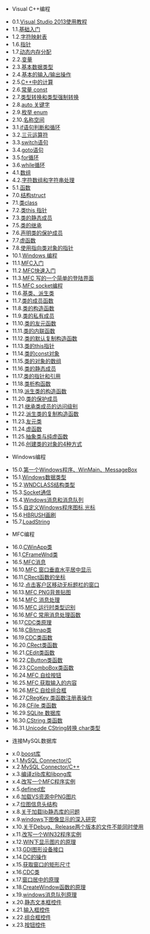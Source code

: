 * Visual C++编程
 - 0.1.[Visual Studio 2013使用教程](0.1.md)
 - 1.1.[基础入门](1.1.md)
 - 1.2.[字符映射表](1.2.md)
 - 1.6.[指针](1.6.md)
 - 1.7.[动态内存分配](1.7.md)
 - 2.2.[变量](2.2.md)
 - 2.3.[基本数据类型](2.3.md)
 - 2.4.[基本的输入/输出操作](2.4.md)
 - 2.5.[C++中的计算](2.5.md)
 - 2.6.[常量 const](2.6.md)
 - 2.7.[类型转换和类型强制转换](2.7.md)
 - 2.8.[auto 关键字](2.8.md)
 - 2.9.[枚举 enum](2.9.md)
 - 2.10.[名称空间](2.10.md)
 - 3.1.[if语句判断和循环](3.1.md)
 - 3.2.[三元运算符](3.2.md)
 - 3.3.[switch语句](3.3.md)
 - 3.4.[goto语句](3.4.md)
 - 3.5.[for循环](3.5.md)
 - 3.6.[while循环](3.6.md)
 - 4.1.[数组](4.1.md)
 - 4.2.[字符数组和字符串处理](4.2.md)
 - 5.1.[函数](5.1.md)
 - 7.0.[结构struct](7.0.md)
 - 7.1.[类class](7.1.md)
 - 7.2.[类this 指针](7.2.md)
 - 7.3.[类的静态成员](7.3.md)
 - 7.5.[类的继承](7.5.md)
 - 7.6.[声明类的保护成员](7.6.md)
 - 7.7.[虚函数](7.7.md)
 - 7.8.[使用指向类对象的指针](7.8.md)
 - 10.1.[Windows 编程](10.1.md)
 - 11.1.[MFC入门](11.1.md)
 - 11.2.[MFC快速入门](11.2.md)
 - 11.3.[MFC 写的一个简单的登陆界面](11.3.md)
 - 11.5.[MFC socket编程](11.5.md)
 - 11.6.[基类、派生类](11.6.md)
 - 11.7.[类的成员函数](11.7.md)
 - 11.8.[类的构造函数](11.8.md)
 - 11.9.[类的私有成员](11.9.md)
 - 11.10.[类的友元函数](11.10.md)
 - 11.11.[类的内联函数](11.11.md)
 - 11.12.[类的默认复制构造函数](11.12.md)
 - 11.13.[类的this指针](11.13.md)
 - 11.14.[类的const对象](11.14.md)
 - 11.15.[类的对象的数组](11.15.md)
 - 11.16.[类的静态成员](11.16.md)
 - 11.17.[类的指针和引用](11.17.md)
 - 11.18.[类析构函数](11.18.md)
 - 11.19.[派生类的构造函数](11.19.md)
 - 11.20.[类的保护成员](11.20.md)
 - 11.21.[继承类成员的访问级别](11.21.md)
 - 11.22.[派生类的复制构造函数](11.22.md)
 - 11.23.[友元类](11.23.md)
 - 11.24.[虚函数](11.24.md)
 - 11.25.[抽象类与纯虚函数](11.25.md)
 - 11.26.[创建类的对象的4种方式](11.26.md)
* Windows编程
 - 15.0.[第一个Windows程序、WinMain、MessageBox](15.0.md)
 - 15.1.[Windows数据类型](15.1.md)
 - 15.2.[WNDCLASS结构类型](15.2.md)
 - 15.3.[Socket通信](15.3.md)
 - 15.4.[Windows消息和消息队列](15.4.md)
 - 15.5.[自定义Windows程序图标,光标](15.5.md)
 - 15.6.[HBRUSH画刷](15.6.md)
 - 15.7.[LoadString](15.7.md)
* MFC编程
 - 16.0.[CWinApp类](16.0.md)
 - 16.1.[CFrameWnd类](16.1.md)
 - 16.5.[MFC消息](16.5.md)
 - 16.10.[MFC 窗口垂直水平居中显示](16.10.md)
 - 16.11.[CRect函数的坐标](16.11.md)
 - 16.12.[点击客户区移动无标题栏的窗口](16.12.md)
 - 16.13.[MFC PNG背景贴图](16.13.md)
 - 16.14.[MFC 消息处理](16.14.md)
 - 16.15.[MFC 运行时类型识别](16.15.md)
 - 16.16.[MFC 常用消息处理函数](16.16.md)
 - 16.17.[CDC类原理](16.17.md)
 - 16.18.[CBitmap类](16.18.md)
 - 16.19.[CDC类函数](16.19.md)
 - 16.20.[CRect类函数](16.20.md)
 - 16.21.[CEdit类函数](16.21.md)
 - 16.22.[CButton类函数](16.22.md)
 - 16.23.[CComboBox类函数](16.23.md)
 - 16.24.[MFC 自绘按钮](16.24.md)
 - 16.25.[MFC 获取输入的内容](16.25.md)
 - 16.26.[MFC 自绘组合框](16.26.md)
 - 16.27.[CRegKey 类函数注册表操作](16.27.md)
 - 16.28.[CFile 类函数](16.28.md)
 - 16.29.[SQLite 数据库](16.29.md)
 - 16.30.[CString 类函数](16.30.md)
 - 16.31.[Unicode CString转换 char类型](16.31.md)
* 连接MySQL数据库
 - x.0.[boost库](x.0.md)
 - x.1.[MySQL Connector/C](x.1.md)
 - x.2.[MySQL Connector/C++](x.2.md)
 - x.3.[编译zlib库和libpng库](x.3.md)
 - x.4.[改写一个MFC程序实例](x.4.md)
 - x.5.[defined宏](x.5.md)
 - x.6.[加载VS资源中PNG图片](x.6.md)
 - x.7.[位图信息头结构](x.7.md)
 - x.8.[关于加载lib静态库的问题](x.8.md)
 - x.9.[windows下图像显示的深入研究](x.9.md)
 - x.10.[关于Debug、Release两个版本的文件不能同时使用](x.10.md)
 - x.11.[改写一个WIN32程序实例](x.11.md)
 - x.12.[WIN下显示图片的原理](x.12.md)
 - x.13.[GDI图形设备接口](x.13.md)
 - x.14.[DC的操作](x.14.md)
 - x.15.[获取窗口的矩形尺寸](x.15.md)
 - x.16.[CDC类](x.16.md)
 - x.17.[窗口居中的原理](x.17.md)
 - x.18.[CreateWindow函数的原理](x.18.md)
 - x.19.[windows消息队列原理](x.19.md)
 - x.20.[静态文本框控件](x.20.md)
 - x.21.[输入框控件](x.21.md)
 - x.22.[组合框控件](x.22.md)
 - x.23.[按钮控件](x.23.md)